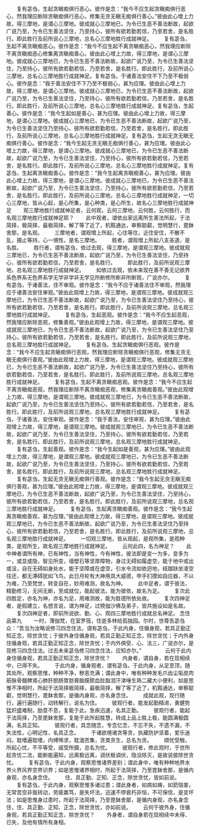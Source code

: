 <!-- { "loadSidebar": true } -->
　　复有苾刍，生起贪瞋痴俱行恶心。彼作是念：“我今不应生起贪瞋痴俱行恶心，然我理应断除贪瞋痴俱行恶心，修集无贪无瞋无痴俱行善心。”彼由此心增上力故，得三摩地，是谓心三摩地。彼成就心三摩地已，为令已生恶不善法断故，起欲广说乃至，为令已生善法坚住，乃至持心，彼所有欲若勤若信，乃至若舍，是名胜行。即此胜行及前所说心三摩地，总名心三摩地胜行成就神足。
　　复有苾刍，生起不离贪瞋痴恶心。彼作是念：“我今不应生起不离贪瞋痴恶心，然我理应断除不离贪瞋痴恶心修集离贪瞋痴善心。彼由此心增上力故，得三摩地，是谓心三摩地。彼成就心三摩地已，为令已生恶不善法断故，起欲广说乃至，为令已生善法坚住，乃至持心，彼所有欲若勤若信，乃至若舍，是名胜行。即此胜行，及前所说心三摩地，总名心三摩地胜行成就神足。复有苾刍，于诸善法安住不下乃至不极弱心。彼作是念：“我于善法安住不下乃至不极弱心，甚为应理。彼由此心增上力故，得三摩地，是谓心三摩地。彼成就心三摩地已，为令已生恶不善法断故，起欲广说乃至，为令已生善法坚住，乃至持心，彼所有欲若勤若信，乃至若舍，是名胜行。即此胜行，及前所说心三摩地，总名心三摩地胜行成就神足。复有苾刍，生起善心。彼作是念：“我今生起如是善心，甚为应理。彼由此心增上力故，得三摩地，是谓心三摩地。彼成就心三摩地已，为令已生恶不善法断故，起欲广说乃至，为令已生善法坚住乃至持心，彼所有欲若勤若信，乃至若舍，是名胜行。即此胜行，及前所说心三摩地，总名心三摩地胜行成就神足。复有苾刍，生起无贪无瞋无痴俱行善心。彼作是念：“我今生起无贪无瞋无痴俱行善心，甚为应理。彼由此心增上力故，得三摩地，是谓心三摩地。彼成就心三摩地已，为令已生恶不善法断故，起欲广说乃至，为令已生善法坚住，乃至持心，彼所有欲若勤若信，乃至若舍，是名胜行。即此胜行，及前所说心三摩地，总名心三摩地胜行成就神足。复有苾刍，生起离贪瞋痴善心。彼作是念：“我今生起离贪瞋痴善心，甚为应理。彼由此心增上力故，得三摩地，是谓心三摩地。彼成就心三摩地已，为令已生恶不善法断故，起欲广说乃至，为令已生善法坚住，乃至持心，彼所有欲若勤若信，乃至若舍，是名胜行。即此胜行，及前所说心三摩地，总名心三摩地胜行成就神足，一切心三摩地，皆从心起，是心所集，是心种类，是心所生，故名心三摩地胜行成就神足
　　观三摩地胜行成就神足者，云何观，云何三摩地，云何胜，云何胜行，而名观三摩地胜行成就神足耶？
　　此中观者，谓依出家远离所生善法所起，于法简择，极简择，最极简择，解了等了近了，机黠通达，审察聪叡，觉明慧行，毘鉢舍那，是名观。
　　三摩地者，谓观增上所起，心住等住，近住安住，不散不乱，摄止等持，心一境性，是名三摩地。
　　胜者，谓观增上所起八支圣道，是名胜。
　　胜行者，谓有苾刍，依过去观，得三摩地，是谓观三摩地。彼成就观三摩地已，为令已生恶不善法断故，起欲广说乃至，为令已生善法坚住，乃至持心，彼所有欲若勤若信，乃至若舍，是名胜行。
　　即此胜行，及前所说观三摩地，总名观三摩地胜行成就神足。
　　如依过去观，依未来现在善不善无记欲界系色界系无色界系学无学非学非无学见所断修所断非所断观，广说亦尔。
　　复有苾刍，于诸善法，住不审观。彼作是念：“我今不应于诸善法住不审观，然我理应于诸善法安住审观。”彼由此观增上力故，得三摩地，是谓观三摩地。彼成就观三摩地已，为令已生恶不善法断故，起欲广说乃至，为令已生善法坚住乃至持心，彼所有欲若勤若信，乃至若舍，是名胜行。即此胜行，及前所说观三摩地，总名观三摩地胜行成就神足。
　　复有苾刍，生起恶观。彼作是念：“我今不应生起恶观，然我理应断除恶观，修集善观。”彼由此观增上力故，得三摩地，是谓观三摩地。彼成就观三摩地已，为令已生恶不善法断故，起欲广说乃至，为令已生善法坚住乃至持心，彼所有欲若勤若信，乃至若舍，是名胜行。即此胜行，及前所说观三摩地，总名观三摩地胜行成就神足。
　　复有苾刍，生起贪瞋痴俱行恶观。彼作是念：“我今不应生起贪瞋痴俱行恶观，然我理应断除贪瞋痴俱行恶观，修集无贪无瞋无痴俱行善观。”彼由此观增上力故，得三摩地，是谓观三摩地。彼成就观三摩地已，为令已生恶不善法断故，起欲广说乃至，为令已生善法坚住乃至持心，彼所有欲若勤若信，乃至若舍，是名胜行。即此胜行，及前所说观三摩地，总名观三摩地胜行成就神足。
　　复有苾刍，生起不离贪瞋痴恶观。彼作是念：“我今不应生起不离贪瞋痴恶观，然我理应断除不离贪瞋痴恶观，修集离贪瞋痴善观。”彼由此观增上力故，得三摩地，是谓观三摩地。彼成就观三摩地已，为令已生恶不善法断故，起欲广说乃至，为令已生善法坚住乃至持心，彼所有欲若勤若信，乃至若舍，是名胜行。即此胜行，及前所说观三摩地，总名观三摩地胜行成就神足。
　　复有苾刍，于诸善法，安住审观。彼作是念：“我于善法，安住审观，甚为应理。”彼由此观增上力故，得三摩地，是谓观三摩地。彼成就观三摩地已，为令已生恶不善法断故，起欲广说乃至，为令已生善法坚住，乃至持心，彼所有欲若勤若信，乃至若舍，是名胜行。即此胜行，及前所说观三摩地，总名观三摩地胜行成就神足。
　　复有苾刍，生起善观。彼作是念：“我今生起如是善观，甚为应理。”彼由此观增上力故，得三摩地，是谓观三摩地。彼成就观三摩地已，为令已生恶不善法断故，起欲广说乃至，为令已生善法坚住，乃至持心，彼所有欲若勤若信，乃至若舍，是名胜行。即此胜行，及前所说观三摩地，总名观三摩地胜行成就神足。
　　复有苾刍，生起无贪无瞋无痴俱行善观。彼作是念：“我今生起无贪无瞋无痴俱行善观，甚为应理。”彼由此观增上力故，得三摩地，是谓观三摩地。彼成就观三摩地已，为令已生恶不善法断故，起欲广说乃至，为令已生善法坚住，乃至持心，彼所有欲若勤若信，乃至若舍，是名胜行。即此胜行，及前所说观三摩地，总名观三摩地胜行成就神足。
　　复有苾刍，生起离贪瞋痴善观。彼作是念：“我今生起离贪瞋痴善观，甚为应理。”彼由此观增上力故，得三摩地，是谓观三摩地。彼成就观三摩地已，为令已生恶不善法断故，起欲广说乃至，为令已生善法坚住乃至持心，彼所有欲若勤若信，乃至若舍，是名胜行。即此胜行，及前所说观三摩地，总名观三摩地胜行成就神足。
　　一切观三摩地，皆从观起，是观所集，是观种类，是观所生，故名观三摩地胜行成就神足。
　　云何此四，名为神足？
　　此中神者谓所有神，已有神性，当有神性，今有神性，彼法即是变一为多，变多为一，或显或隐，智见所变，墙壁石等坚厚障物，身过无碍如履虚空，能于地中或出或没，自在无碍如身处水，能于坚障或在虚空，引水令流如依迥地，结跏趺坐凌空往还，都无滞碍犹如飞鸟，此日月轮有大神用具大威德，申手扪摸如自应器，不以为难，乃至梵世，转变自在，妙用难测，故名为神。
　　此中足者，谓于彼法，精勤修习，无间无断，至成就位，能起彼法，能为彼依，故名为足。
　　复次此四胜定，亦名为神，亦名为足，用难测故，能为胜德所依处故。
　　复次四神足者，是假建立，名想言说，谓为神足，过殑伽沙佛及弟子，皆共施设如是名故。
　　复次四神足者，即前所说欲、勤、心、观四三摩地胜行成就总名神足。
念住品第九
　　一时，薄伽梵，在室罗筏，住逝多林给孤独园。尔时，世尊告苾刍众：“吾当为汝略说修习四念住法，谓有苾刍，于此内身，住循身观，若具正勤正知正念，除世贪忧；于彼外身住循身观，若具正勤正知正念，除世贪忧；于内外身住循身观，若具正勤正知正念，除世贪忧；于内外俱受、心、法三，广说亦尔，是现修习四念住法。过去未来苾刍修习四念住法，应知亦尔。”
　　
　　云何于此内身住循身观，若具正勤正知正念，除世贪忧？
　　内身者，谓自身，若在现相续中，已得不失。
　　于此内身，循身观者，谓有苾刍，于此内身，从足至顶，随其处所，观察思惟，种种不净，秽恶充满；谓此身中，唯有种种发毛爪齿尘垢皮肉筋脉骨髓髀肾心肺肝胆肠胃肪膏脑膜脓血肚脂泪汗涕唾生熟二藏大小便利，如是思惟不净相时，所起于法简择极简择，最极简择，解了等了近了，机黠通达，审察聪叡，觉明慧行，毘鉢舍那，是循内身观，亦名身念住。
　　成就此观，现行随行，遍行遍随行，动转解行，说名为住。
　　彼观行者，能发起勤精进，勇健势猛炽盛难制，励意不息，复能于此，急疾迅速，名具正勤。
　　彼观行者，能起于法简择，乃至毘鉢舍那，复能于此所起胜慧，转成上品上胜上极，能圆满极圆满，名具正知。
　　彼观行者，具念随念，专念忆念，不忘不失，不遗不漏，不失法性，心明记性，名具正念。
　　于诸欲境诸贪等贪，执藏防护坚着，爱乐迷闷，耽嗜遍耽嗜，内缚悕求，耽湎苦集，贪类贪生，总名为贪。
　　顺忧受触，所起心忧，不平等受，戚受所摄，总名为忧。
　　彼观行者，修此观时，于世所起贪忧二法，能断能遍知，远离极远离，调伏极调伏，隐没除灭，是故说彼除世贪忧。
　　复有苾刍，于此内身，观察思惟诸界差别；谓此身中，唯有种种地界水界火界风界空界识界；如是思惟诸界相时，所起于法简择，乃至毘鉢舍那，是循内身观，亦名身念住。
　　住、具正勤、正知、正念，除世贪忧，皆如前说。
　　复有苾刍，于此内身，观察思惟多诸过患；谓此身者，如病如痈，如箭恼害，无常苦空非我转动，劳疲羸笃，是失坏法，迅速不停衰朽非恒，不可保信，是变坏法；如是思惟身过患时，所起于法简择，乃至毘鉢舍那，是循内身观，亦名身念住，住、具正勤、正知、正念，除世贪忧，亦如前说。
　　云何于彼外身，住循身观，若具正勤正知正念，除世贪忧？
　　外身者，谓自身若在现相续中未得、已失，及他有情所有身相。

